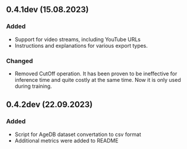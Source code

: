 
## 0.4.1dev (15.08.2023)

### Added
- Support for video streams, including YouTube URLs
- Instructions and explanations for various export types.

### Changed
- Removed CutOff operation. It has been proven to be ineffective for inference time and quite costly at the same time. Now it is only used during training.

## 0.4.2dev (22.09.2023)

### Added

- Script for AgeDB dataset convertation to csv format
- Additional metrics were added to README
